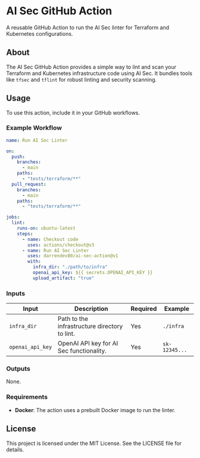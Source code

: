 # AI Sec GitHub Action

A reusable GitHub Action to run the AI Sec linter for Terraform and Kubernetes configurations.

## About

The AI Sec GitHub Action provides a simple way to lint and scan your Terraform and Kubernetes infrastructure code using AI Sec. It bundles tools like `tfsec` and `tflint` for robust linting and security scanning.

## Usage

To use this action, include it in your GitHub workflows.

### Example Workflow

```yaml
name: Run AI Sec Linter

on:
  push:
    branches:
      - main
    paths:
      - "tests/terraform/**"
  pull_request:
    branches:
      - main
    paths:
      - "tests/terraform/**"

jobs:
  lint:
    runs-on: ubuntu-latest
    steps:
      - name: Checkout code
        uses: actions/checkout@v3
      - name: Run AI Sec Linter
        uses: darrendev80/ai-sec-action@v1
        with:
          infra_dir: "./path/to/infra"
          openai_api_key: ${{ secrets.OPENAI_API_KEY }}
          upload_artifact: "true"
```

### Inputs

| Input            | Description                                   | Required | Example       |
| ---------------- | --------------------------------------------- | -------- | ------------- |
| `infra_dir`      | Path to the infrastructure directory to lint. | Yes      | `./infra`     |
| `openai_api_key` | OpenAI API key for AI Sec functionality.      | Yes      | `sk-12345...` |

### Outputs

None.

### Requirements

- **Docker**: The action uses a prebuilt Docker image to run the linter.

## License

This project is licensed under the MIT License. See the LICENSE file for details.
